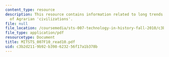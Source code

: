 ```yaml
---
content_type: resource
description: This resource contains information related to long trends in the era
  of Agrarian 'civilizations'.
file: null
file_location: /coursemedia/sts-007-technology-in-history-fall-2010/c3b2d2119b92b398623256f17a1b378b_MITSTS_007F10_read10.pdf
file_type: application/pdf
resourcetype: Document
title: MITSTS_007F10_read10.pdf
uid: c3b2d211-9b92-b398-6232-56f17a1b378b
---
```

